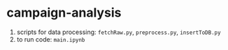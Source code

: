 # campaign-analysis
1. scripts for data processing: `fetchRaw.py`, `preprocess.py`, `insertToDB.py`
2. to run code: `main.ipynb` 
